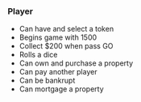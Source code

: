 ### Player
* Can have and select a token
* Begins game with 1500
* Collect $200 when pass GO
* Rolls a dice
* Can own and purchase a property
* Can pay another player
* Can be bankrupt
* Can mortgage a property